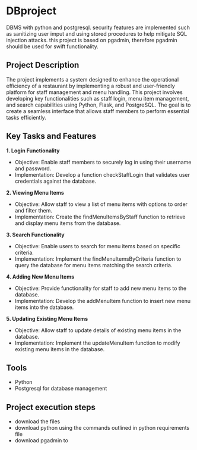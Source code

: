 # DBproject
DBMS with python and postgresql. security features are implemented such as sanitizing user imput and using stored procedures to help mitigate SQL injection attacks.
this project is based on pgadmin, therefore pgadmin should be used for swift functionality.
<h2> Project Description</h2>
The project implements a system  designed to enhance the operational efficiency of a restaurant by implementing a robust and user-friendly platform for staff management and menu handling. This project involves developing key functionalities such as staff login, menu item management, and search capabilities using Python, Flask, and PostgreSQL. The goal is to create a seamless interface that allows staff members to perform essential tasks efficiently.
<br />

<h2>Key Tasks and Features</h2>

<b> 1. Login Functionality</b>

-  Objective: Enable staff members to securely log in using their username and password.<br />
-  Implementation: Develop a function checkStaffLogin that validates user credentials against the database. 

<b> 2. Viewing Menu Items </b><br />

-  Objective: Allow staff to view a list of menu items with options to order and filter them.<br />
-  Implementation: Create the findMenuItemsByStaff function to retrieve and display menu items from the database.
  
<b> 3. Search Functionality </b><br />

-  Objective: Enable users to search for menu items based on specific criteria.<br />
-  Implementation: Implement the findMenuItemsByCriteria function to query the database for menu items matching the search criteria.
  
<b> 4. Adding New Menu Items </b><br />

-  Objective: Provide functionality for staff to add new menu items to the database.<br />
-  Implementation: Develop the addMenuItem function to insert new menu items into the database.
   
<b> 5. Updating Existing Menu Items </b><br />

-  Objective: Allow staff to update details of existing menu items in the database.<br />
-  Implementation: Implement the updateMenuItem function to modify existing menu items in the database. <br />

## Tools

- Python
- Postgresql for database management

## Project execution steps
- download the files
- download python using the commands outlined in python requirements file
- download pgadmin to 


